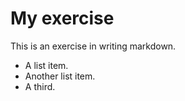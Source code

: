 # My exercise

This is an exercise in writing markdown.

- A list item.
- Another list item.
- A third.


